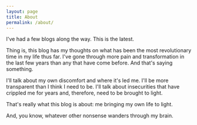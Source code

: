 ```yaml
---
layout: page
title: About
permalink: /about/
---
```


I've had a few blogs along the way. This is the latest.

Thing is, this blog has my thoughts on what has been the most revolutionary time in my life thus far. I've gone through more pain and transformation in the last few years than any that have come before. And that's saying something.

I'll talk about my own discomfort and where it's led me. I'll be more transparent than I think I need to be. I'll talk about insecurities that have crippled me for years and, therefore, need to be brought to light.

That's really what this blog is about: me bringing my own life to light.

And, you know, whatever other nonsense wanders through my brain.
